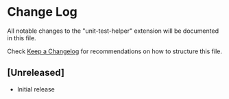 # Change Log

All notable changes to the "unit-test-helper" extension will be documented in this file.

Check [Keep a Changelog](http://keepachangelog.com/) for recommendations on how to structure this file.

## [Unreleased]

- Initial release